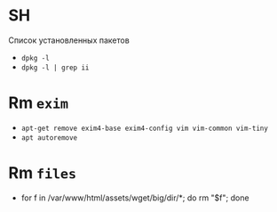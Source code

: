 # SH
Список установленных пакетов
* `dpkg -l`
* `dpkg -l | grep ii`

# Rm `exim`
* `apt-get remove exim4-base exim4-config vim vim-common vim-tiny`
* `apt autoremove`

# Rm `files`
* for f in /var/www/html/assets/wget/big/dir/*; do rm "$f"; done
